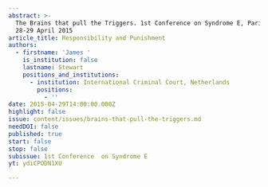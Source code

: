 ```yaml
---
abstract: >-
  The Brains that pull the Triggers. 1st Conference on Syndrome E, Paris IAS,
  28-29 April 2015 
article_title: Responsibility and Punishment
authors:
  - firstname: 'James '
    is_institution: false
    lastname: Stewart
    positions_and_institutions:
      - institution: International Criminal Court, Netherlands
        positions:
          - ''
date: 2015-04-29T14:00:00.000Z
highlight: false
issue: content/issues/brains-that-pull-the-triggers.md
needDOI: false
published: true
start: false
stop: false
subissue: 1st Conference  on Syndrome E
yt: ydiCPODN1XU

---
```

<Youtube yt="ydiCPODN1XU" caption="Responsibility and Punishment" start="false" stop="false"></Youtube>

